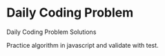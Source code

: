 # Daily Coding Problem 
Daily Coding Problem Solutions

Practice algorithm in javascript and validate with test.

